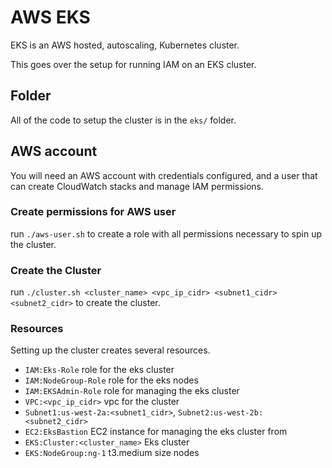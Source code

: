 # AWS EKS

EKS is an AWS hosted, autoscaling, Kubernetes cluster.

This goes over the setup for running IAM on an EKS cluster.

## Folder
All of the code to setup the cluster is in the `eks/` folder.

## AWS account
You will need an AWS account with credentials configured, and a user that can create CloudWatch stacks and manage IAM permissions.

### Create permissions for AWS user
run `./aws-user.sh` to create a role with all permissions necessary to spin up the cluster.

### Create the Cluster
run `./cluster.sh <cluster_name> <vpc_ip_cidr> <subnet1_cidr> <subnet2_cidr>` to create the cluster.

### Resources
Setting up the cluster creates several resources.
- `IAM:Eks-Role` role for the eks cluster
- `IAM:NodeGroup-Role` role for the eks nodes
- `IAM:EKSAdmin-Role` role for managing the eks cluster
- `VPC:<vpc_ip_cidr>` vpc for the cluster
- `Subnet1:us-west-2a:<subnet1_cidr>`, `Subnet2:us-west-2b:<subnet2_cidr>`
- `EC2:EksBastion` EC2 instance for managing the eks cluster from
- `EKS:Cluster:<cluster_name>` Eks cluster
- `EKS:NodeGroup:ng-1` t3.medium size nodes

